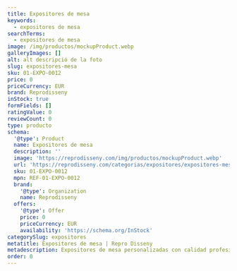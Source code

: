 ```yaml
---
title: Expositores de mesa
keywords:
  - expositores de mesa
searchTerms:
  - expositores de mesa
image: /img/productos/mockupProduct.webp
galleryImages: []
alt: alt descripció de la foto
slug: expositores-mesa
sku: 01-EXPO-0012
price: 0
priceCurrency: EUR
brand: Reprodisseny
inStock: true
formFields: []
ratingValue: 0
reviewCount: 0
type: producto
schema:
  '@type': Product
  name: Expositores de mesa
  description: ''
  image: 'https://reprodisseny.com/img/productos/mockupProduct.webp'
  url: 'https://reprodisseny.com/categorias/expositores/expositores-mesa'
  sku: 01-EXPO-0012
  mpn: REF-01-EXPO-0012
  brand:
    '@type': Organization
    name: Reprodisseny
  offers:
    '@type': Offer
    price: 0
    priceCurrency: EUR
    availability: 'https://schema.org/InStock'
categorySlug: expositores
metatitle: Expositores de mesa | Repro Disseny
metadescription: Expositores de mesa personalizadas con calidad profesional en Cataluña.
order: 0
---
```


